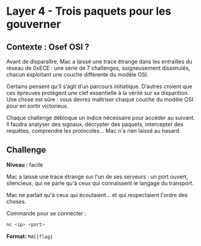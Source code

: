# Layer 4 - Trois paquets pour les gouverner

## Contexte : Osef OSI ?

Avant de disparaître, Mac a laissé une trace étrange dans les entrailles du réseau de 0xECE : une série de 7 challenges, soigneusement dissimulés, chacun exploitant une couche différente du modèle OSI.

Certains pensent qu’il s’agit d’un parcours initiatique. D’autres croient que ces épreuves protègent une clef essentielle à la vérité sur sa disparition. Une chose est sûre : vous devrez maîtriser chaque couche du modèle OSI pour en sortir victorieux.

Chaque challenge débloque un indice nécessaire pour accéder au suivant. Il faudra analyser des signaux, décrypter des paquets, intercepter des requêtes, comprendre les protocoles... Mac n'a rien laissé au hasard.

## Challenge

**Niveau :** facile

Mac a laissé une trace étrange sur l'un de ses serveurs : un port ouvert, silencieux, qui ne parle qu'à ceux qui connaissent le langage du transport.

Mac ne parlait qu'à ceux qui écoutaient... et qui respectaient l'ordre des choses.

Commande pour se connecter :

```bash
nc <ip> <port>
```

**Format:** `MAC{flag}`
